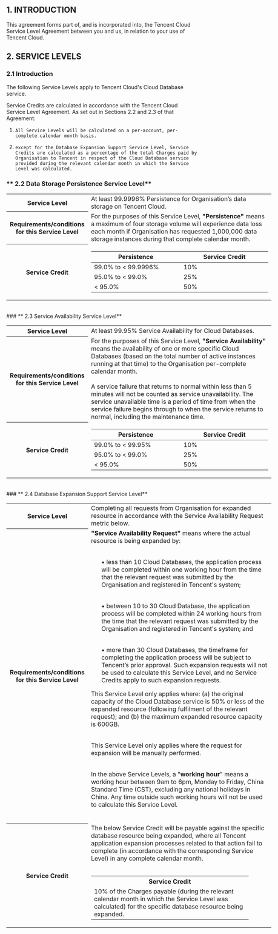 ## 1.	INTRODUCTION
This agreement forms part of, and is incorporated into, the Tencent Cloud Service Level Agreement between you and us, in relation to your use of Tencent Cloud.
## 2.	SERVICE LEVELS
### **2.1 Introduction**
The following Service Levels apply to Tencent Cloud's Cloud Database service.

Service Credits are calculated in accordance with the Tencent Cloud Service Level Agreement. As set out in Sections 2.2 and 2.3 of that Agreement: 
 1. 	All Service Levels will be calculated on a per-account, per-complete calendar month basis.

 2. 	except for the Database Expansion Support Service Level, Service Credits are calculated as a percentage of the total Charges paid by Organisation to Tencent in respect of the Cloud Database service provided during the relevant calendar month in which the Service Level was calculated.      

### ** 2.2 Data Storage Persistence Service Level**
<table style="width:700px">
<tbody>
<tr>
<th style="width: 200px;">Service Level</th>
<td style="width: 500px;">At least 99.9996% Persistence for Organisation’s data storage on Tencent Cloud.  </td>
</tr>
<tr>
<th style="text-align: center; width: 200px;">Requirements/conditions for this Service Level</th>
<td style="width: 500px;">
For the purposes of this Service Level, <b>"Persistence" </b>means a maximum of four storage volume will experience data loss each month if Organisation has requested 1,000,000 data storage instances during that complete calendar month.
</td>
</tr>
<tr>
<th style="text-align: center; width: 200px;">Service Credit</th>
<td style="text-align: center; width: 500px;">
<table>
<thead>
<tr>
<th style="text-align: center; width: 240px;">Persistence </th>
<th style="text-align: center; width: 240px;">Service Credit</th>
</tr>
</thead>
<tbody>
<tr>
<td>99.0% to < 99.9996%</td>
<td>10%</td>
</tr>
<tr>
<td>95.0% to < 99.0%</td>
<td>25%</td>
</tr>
<tr>
<td>< 95.0%</td>
<td>50%</td>
</tr>
</tbody>
</table>
</td>
</tr>
</tbody>
</table>

</br>
### ** 2.3	Service Availability Service Level**
<table style="width:700px">
<tbody>
<tr>
<th style="text-align: center; width: 200px;">Service Level</th>
<td style="width: 500px;">At least 99.95% Service Availability for Cloud Databases.</td>
</tr>
<tr>
<th style="text-align: center; width: 200px;">Requirements/conditions for this Service Level</th>
<td style="width: 500px;">
For the purposes of this Service Level,<b> "Service Availability" </b>means the availability of one or more specific Cloud Databases (based on the total number of active instances running at that time) to the Organisation per-complete calendar month.</br></br>
A service failure that returns to normal within less than 5 minutes will not be counted as service unavailability. The service unavailable time is a period of time from when the service failure begins through to when the service returns to normal, including the maintenance time.
</br>
</td>
</tr>
<tr>
<th style="text-align: center; width: 200px;">Service Credit</th>
<td style="text-align: center; width: 500px;">
<table>
<thead>
<tr>
<th style="text-align: center; width: 240px;">Persistence </th>
<th style="text-align: center; width: 240px;">Service Credit</th>
</tr>
</thead>
<tbody>
<tr>
<td>99.0% to < 99.95%</td>
<td>10%</td>
</tr>
<tr>
<td>95.0% to < 99.0%</td>
<td>25%</td>
</tr>
<tr>
<td>< 95.0%</td>
<td>50%</td>
</tr>
</tbody>
</table>
</td>
</tr>
</tbody>
</table>

</br>
### ** 2.4	Database Expansion Support Service Level**
<table style="width:700px">
<tbody>
<tr>
<th style="text-align: center; width: 200px;">Service Level</th>
<td style="width: 500px;">Completing all requests from Organisation for expanded resource in accordance with the Service Availability Request metric below.   </td>
</tr>
<tr>
<th style="width: 200px;">Requirements/conditions for this Service Level</th>
<td style="width: 500px;">
<b>"Service Availability Request" </b> means where the actual resource is being expanded by:</br></br>

<ul>•	less than 10 Cloud Databases, the application process will be completed within one working hour from the time that the relevant request was submitted by the Organisation and registered in Tencent's system;</br></br>

•	between 10 to 30 Cloud Database, the application process will be completed within 24 working hours from the time that the relevant request was submitted by the Organisation and registered in Tencent's system; and</br></br>

•	more than 30 Cloud Databases, the timeframe for completing the application process will be subject to Tencent’s prior approval. Such expansion requests will not be used to calculate this Service Level, and no Service Credits apply to such expansion requests. </br>
</ul>

This Service Level only applies where: (a) the original capacity of the Cloud Database service is 50% or less of the expanded resource (following fulfilment of the relevant request); and (b) the maximum expanded resource capacity is 600GB. </br></br>

This Service Level only applies where the request for expansion will be manually performed.  </br></br>

In the above Service Levels, a "<b>working hour</b>" means a working hour between 9am to 6pm, Monday to Friday, China Standard Time (CST), excluding any national holidays in China. Any time outside such working hours will not be used to calculate this Service Level. </br></br>

</td>
</tr>
<tr>
<th style="text-align: center; width: 200px;">Service Credit</th>
<td style="width: 500px;">
The below Service Credit will be payable against the specific database resource being expanded, where all Tencent application expansion processes related to that action fail to complete (in accordance with the corresponding Service Level) in any complete calendar month.</br></br>
<table>
<tr>
<th style="width: 400px;">Service Credit</th>
</tr>
<tr>
<td>10% of the Charges payable (during the relevant calendar month in which the Service Level was calculated) for the specific database resource being expanded. </td>
</tr>
</table>
</td>
</tr>
</tbody>
</table>


